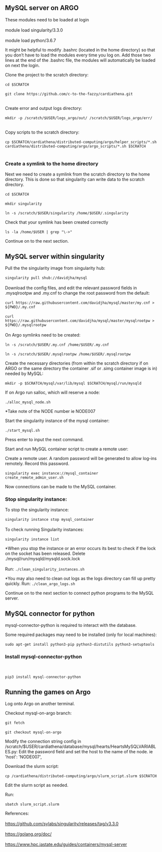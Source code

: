 ## MySQL server on ARGO
These modules need to be loaded at login
<br></br>
module load singularity/3.3.0
<br></br>
module load  python/3.6.7

It might be helpful to modify .bashrc (located in the home directory) so that you don’t have to load the modules every time you log on.
Add those two lines at the end of the .bashrc file, the modules will automatically be loaded on next the login.

Clone the project to the scratch directory:
<br></br>
`cd $SCRATCH`
<br></br>
`git clone https://github.com/c-to-the-fazzy/cardiathena.git`
<br></br>

Create error and output logs directory:
<br></br>
`mkdir -p /scratch/$USER/logs_argo/out/ /scratch/$USER/logs_argo/err/`
<br></br>

Copy scripts to the scratch directory:
<br></br>
`cp $SCRATCH/cardiathena/distributed-computing/argo/helper_scripts/*.sh cardiathena/distributed-computing/argo/argo_scripts/*.sh $SCRATCH`
<br></br>

### Create a symlink to the home directory

Next we need to create a symlink from the scratch directory to the home directory. This is done so that singularity can write data to the scratch directory.
<br></br>
`cd $SCRATCH`
<br></br>
`mkdir singularity`
<br></br>
`ln -s /scratch/$USER/singularity /home/$USER/.singularity `

Check that your symlink has been created correctly
<br></br>
`ls -la /home/$USER | grep "\->"`

Continue on to the next section.

## MySQL server within singularity
Pull the the singularity image from singularity hub:
<br></br>
`singularity pull shub://davidjha/mysql`
<br></br>
Download the config files, and edit the relevant password fields in .mysqlrootpw and .my.cnf to change the root password from the default:
<br></br>
`curl https://raw.githubusercontent.com/davidjha/mysql/master/my.cnf > ${PWD}/.my.cnf`
<br></br>
`curl https://raw.githubusercontent.com/davidjha/mysql/master/mysqlrootpw > ${PWD}/.mysqlrootpw`
<br></br>
On Argo symlinks need to be created:
<br></br>
`ln -s /scratch/$USER/.my.cnf /home/$USER/.my.cnf`
<br></br>
`ln -s /scratch/$USER/.mysqlrootpw /home/$USER/.mysqlrootpw`

Create the necessary directories (from within the scratch directory if on ARGO or the same directory the container .sif or .simg container image is in) needed by MySQL:
<br></br>
`mkdir -p $SCRATCH/mysql/var/lib/mysql $SCRATCH/mysql/run/mysqld`

If on Argo run salloc, which will reserve a node:
<br></br>
`./alloc_mysql_node.sh`

*Take note of the NODE number ie NODE007

Start the singularity instance of the mysql container:
<br></br>
`./start_mysql.sh`

Press enter to input the next command.

Start and run MySQL container script to create a remote user:

Create a remote user. A random password will be generated to allow log-ins remotely. Record this password.
<br></br>
`singularity exec instance://mysql_container create_remote_admin_user.sh`

Now connections can be made to the MySQL container.

### Stop singularity instance:
To stop the singularity instance:
<br></br>
`singularity instance stop mysql_container`
<br></br>
To check running Singularity instances:
<br></br>
`singularity instance list`

*When you stop the instance or an error occurs its best to check if the lock on the socket has been released. Delete ./mysql/run/mysqld/mysqld.sock.lock
<br></br>
Run:
`./clean_singularity_instances.sh`

*You may also need to clean out logs as the logs directory can fill up pretty quickly.
Run:
`./clean_argo_logs.sh`

Continue on to the next section to connect python programs to the MySQL server.

## MySQL connector for python
mysql-connector-python is required to interact with the database.

Some required packages may need to be installed (only for local machines):
<br></br>
`sudo apt-get install python3-pip python3-distutils python3-setuptools`

### Install mysql-connector-python
<br></br>
`pip3 install mysql-connector-python`

## Running the games on Argo
Log onto Argo on another terminal.

Checkout mysql-on-argo branch:
<br></br>
`git fetch`
<br></br>
`git checkout mysql-on-argo`


Modify the connection string config in /scratch/$USER/cardiathena/database/mysql/hearts/HeartsMySQLVARIABLES.py:
Edit the password field and set the host to the name of the node. ie 'host': 'NODE007',

Download the slurm script:
<br></br>
`cp /cardiathena/distributed-computing/argo/slurm_script.slurm $SCRATCH`

Edit the slurm script as needed.

Run:
<br></br>
`sbatch slurm_script.slurm`


References:
<br></br>
https://github.com/sylabs/singularity/releases/tag/v3.3.0
<br></br>
https://golang.org/doc/
<br></br>
https://www.hpc.iastate.edu/guides/containers/mysql-server
